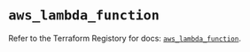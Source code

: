 # `aws_lambda_function`

Refer to the Terraform Registory for docs: [`aws_lambda_function`](https://registry.terraform.io/providers/hashicorp/aws/4.66.1/docs/resources/lambda_function).
